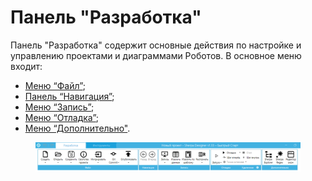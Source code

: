# Панель "Разработка"

Панель "Разработка" содержит основные действия по настройке и управлению проектами и диаграммами Роботов. В основное меню входит:

* [Меню “Файл”](menyu-fail.md);
* [Панель “Навигация”](panel-navigaciya.md);
* [Меню “Запись”](menyu-zapis/);
* [Меню “Отладка”](menyu-otladka/);
* [Меню “Дополнительно"](menyu-dopolnitelno/).

<figure><img src="../../../../.gitbook/assets/изображение (43).png" alt=""><figcaption></figcaption></figure>
